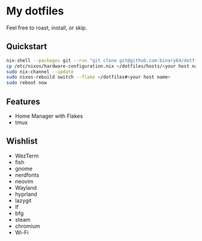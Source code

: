 # My dotfiles

Feel free to roast, install, or skip.

## Quickstart

```bash
nix-shell --packages git --run "git clone git@github.com:binary64/dotfiles.git ~/dotfiles"
cp /etc/nixos/hardware-configuration.nix ~/dotfiles/hosts/<your host name>
sudo nix-channel --update
sudo nixos-rebuild switch --flake ~/dotfiles#<your host name>
sudo reboot now
```

## Features

* Home Manager with Flakes
* tmux

## Wishlist

* WezTerm
* fish
* gnome
* nerdfonts
* neovim
* Wayland
* hyprland
* lazygit
* lf
* bfg
* steam
* chromium
* Wi-Fi

